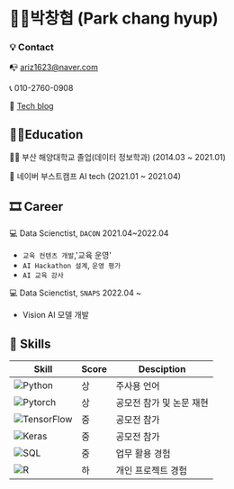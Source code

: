 
# 👨‍💻박창협 (Park chang hyup)



### 💡 Contact



📭 ariz1623@naver.com

📞 010-2760-0908 

🍦 [Tech blog](https://ariz1623.tistory.com/)





## 👨‍🏫Education



👨‍🎓 부산 해양대학교 졸업(데이터 정보학과)      (2014.03 ~ 2021.01)

🏈 네이버 부스트캠프 AI tech (2021.01 ~ 2021.04)


## 🎞 Career 



💻 Data Scienctist, `DACON` 2021.04~2022.04

- `교육 컨텐츠 개발`,'교육 운영'
- `AI Hackathon 설계`, `운영 평가`
- `AI 교육 강사`

💻 Data Scienctist, `SNAPS` 2022.04 ~ 

- Vision AI 모델 개발



## 🌠 Skills

| Skill | Score | Desciption |
| ------ | ------ | ----- |
| ![Python](https://img.shields.io/badge/Python-3776AB?style=flat-square&logo=Python&logoColor=white)| 상 | 주사용 언어 |
| ![Pytorch](https://img.shields.io/badge/PyTorch-EE4C2C?style=flat-square&logo=PyTorch&logoColor=white) | 상 | 공모전 참가 및 논문 재현 |
| ![TensorFlow](https://img.shields.io/badge/TensorFlow-FF6F00?style=flat-square&logo=TensorFlow&logoColor=white)| 중 | 공모전 참가 |
| ![Keras](https://img.shields.io/badge/Keras-D00000?style=flat-square&logo=Keras&logoColor=white) | 중 | 공모전 참가 |
| ![SQL](https://img.shields.io/badge/MySQL-4479A1?style=flat-square&logo=MySQL&logoColor=white) | 중 | 업무 활용 경험 |
| ![R](https://img.shields.io/badge/R-276DC3?style=flat-square&logo=R&logoColor=white) | 하 | 개인 프로젝트 경험 |





<!--
**parkchanghyup/parkchanghyup** is a ✨ _special_ ✨ repository because its `README.md` (this file) appears on your GitHub profile.

Here are some ideas to get you started:

- 🔭 I’m currently working on ...
- 🌱 I’m currently learning ...
- 👯 I’m looking to collaborate on ...
- 🤔 I’m looking for help with ...
- 💬 Ask me about ...
- 📫 How to reach me: ...
- 😄 Pronouns: ...
- ⚡ Fun fact: ...
-->
